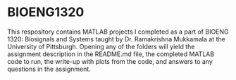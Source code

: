 # BIOENG1320
This respository contains MATLAB projects I completed as a part of BIOENG 1320: Biosignals and Systems taught by Dr. Ramakrishna Mukkamala at the University of Pittsburgh. Opening any of the folders will yield the assignment description in the README.md file, the completed MATLAB code to run, the write-up with plots from the code, and answers to any questions in the assignment.
